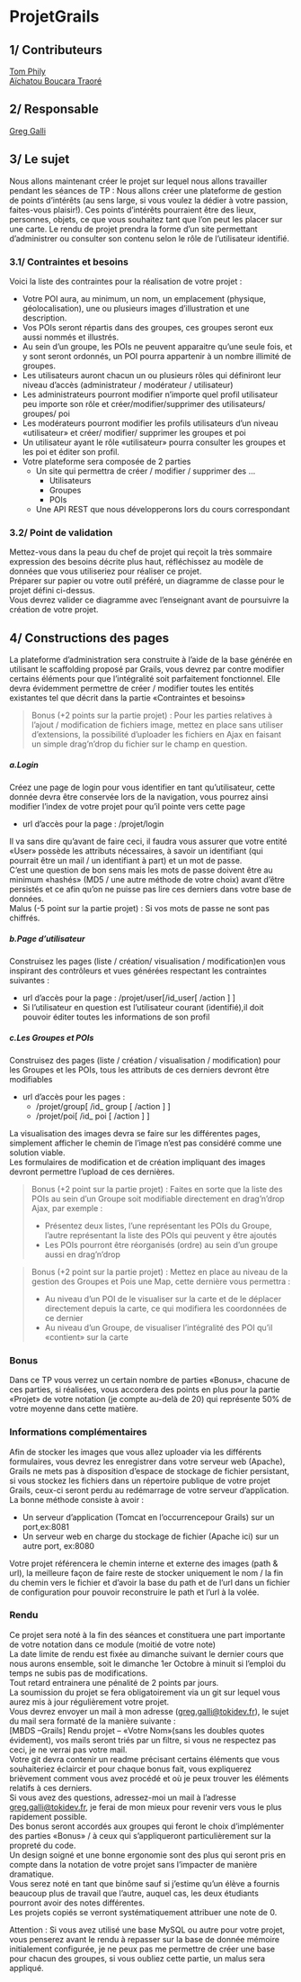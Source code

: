 # ProjetGrails

## 1/ Contributeurs

[Tom Phily](https://github.com/PhilyT)  
[Aïchatou Boucara Traoré](https://github.com/boucara)

## 2/ Responsable

[Greg Galli]()

## 3/ Le sujet

Nous allons maintenant créer le projet sur lequel nous allons travailler pendant les séances de TP : 
Nous allons créer une plateforme de gestion de points d’intérêts (au sens large, si vous voulez la dédier à votre passion, faites-vous plaisir!).
Ces points d’intérêts pourraient être des lieux, personnes, objets, ce que vous souhaitez tant que l’on peut les placer sur une carte.
Le rendu de projet prendra la forme d’un site permettant d’administrer ou consulter son contenu selon le rôle de l’utilisateur identifié.

### 3.1/ Contraintes et besoins

Voici la liste des contraintes pour la réalisation de votre projet :
- Votre POI aura, au minimum, un nom, un emplacement (physique, géolocalisation), une ou plusieurs images d’illustration et une description.
- Vos POIs seront répartis dans des groupes, ces groupes seront eux aussi nommés et illustrés.
- Au sein d’un groupe, les POIs ne peuvent apparaitre qu’une seule fois, et y sont seront ordonnés, un POI pourra appartenir à un nombre illimité de groupes.
- Les utilisateurs auront chacun un ou plusieurs rôles qui définiront leur niveau d’accès (administrateur / modérateur / utilisateur) 
- Les administrateurs pourront modifier n’importe quel profil utilisateur peu importe son rôle et créer/modifier/supprimer des utilisateurs/ groupes/ poi
- Les modérateurs pourront modifier les profils utilisateurs d’un niveau «utilisateur» et créer/ modifier/ supprimer les groupes et poi
- Un utilisateur ayant le rôle «utilisateur» pourra consulter les groupes et les poi et éditer son profil.
- Votre plateforme sera composée de 2 parties 
  - Un site qui permettra de créer / modifier / supprimer des ...
    - Utilisateurs
    - Groupes
    - POIs
  - Une API REST que nous développerons lors du cours correspondant
  
### 3.2/ Point de validation

Mettez-vous dans la peau du chef de projet qui reçoit la très sommaire expression des besoins décrite plus haut, réfléchissez au modèle de données que vous utiliseriez pour réaliser ce projet.  
Préparer sur papier ou votre outil préféré, un diagramme de classe pour le projet défini ci-dessus.  
Vous devrez valider ce diagramme avec l’enseignant avant de poursuivre la création de votre projet.

## 4/ Constructions des pages

La plateforme d’administration sera construite à l’aide de la base générée en utilisant le scaffolding proposé par Grails, vous devrez par contre modifier certains éléments pour que l’intégralité soit parfaitement fonctionnel.
Elle devra évidemment permettre de créer / modifier toutes les entités existantes tel que décrit dans la partie «Contraintes et besoins»

> Bonus (+2 points sur la partie projet) : Pour les parties relatives à l’ajout / modification de fichiers image, mettez en place sans utiliser d’extensions, la possibilité d’uploader les fichiers en Ajax en faisant un simple drag’n’drop du fichier sur le champ en question.

##### a.Login

Créez une page de login pour vous identifier en tant qu’utilisateur, cette donnée devra être conservée lors de la navigation, vous pourrez ainsi modifier l’index de votre projet pour qu’il pointe vers cette page
- url d’accès pour la page : /projet/login

Il va sans dire qu’avant de faire ceci, il faudra vous assurer que votre entité «User» possède les attributs nécessaires, à savoir un identifiant (qui pourrait être un mail / un identifiant à part) et un mot de passe.  
C’est une question de bon sens mais les mots de passe doivent être au minimum «hashés» (MD5 / une autre méthode de votre choix) avant d’être persistés et ce afin qu’on ne puisse pas lire ces derniers dans votre base de données.  
Malus (-5 point sur la partie projet) : Si vos mots de passe ne sont pas chiffrés.

##### b.Page d’utilisateur

Construisez les pages (liste / création/ visualisation / modification)en vous inspirant des contrôleurs et vues générées respectant les contraintes suivantes :
- url d’accès pour la page : /projet/user[/id_user[ /action ] ] 
- Si l’utilisateur en question est l’utilisateur courant (identifié),il doit pouvoir éditer toutes les informations de son profil

##### c.Les Groupes et POIs

Construisez des pages (liste / création / visualisation / modification) pour les Groupes et les POIs, tous les attributs de ces derniers devront être modifiables 
- url d’accès pour les pages : 
    - /projet/group[ /id_ group [ /action ] ]
    - /projet/poi[ /id_ poi [ /action ] ]
    
La visualisation des images devra se faire sur les différentes pages, simplement afficher le chemin de l’image n’est pas considéré comme une solution viable.  
Les formulaires de modification et de création impliquant des images devront permettre l’upload de ces dernières.
> Bonus (+2 point sur la partie projet) : Faites en sorte que la liste des POIs au sein d’un Groupe soit modifiable directement en drag’n’drop Ajax, par exemple :
> - Présentez deux listes, l’une représentant les POIs du Groupe, l’autre représentant la liste des POIs qui peuvent y être ajoutés
> - Les POIs pourront être réorganisés (ordre) au sein d’un groupe aussi en drag’n’drop

>Bonus (+2 point sur la partie projet) : Mettez en place au niveau de la gestion des Groupes et Pois une Map, cette dernière vous permettra :
> - Au niveau d’un POI de le visualiser sur la carte et de le déplacer directement depuis la carte, ce qui modifiera les coordonnées de ce dernier
> - Au niveau d’un Groupe, de visualiser l’intégralité des POI qu’il «contient» sur la carte

### Bonus

Dans ce TP vous verrez un certain nombre de parties «Bonus», chacune de ces parties, si réalisées, vous accordera des points en plus pour la partie «Projet» de votre notation (je compte au-delà de 20) qui représente 50% de votre moyenne dans cette matière. 

### Informations complémentaires

Afin de stocker les images que vous allez uploader via les différents formulaires, vous devrez les enregistrer dans votre serveur web (Apache), Grails ne mets pas à disposition d’espace de stockage de fichier persistant, si vous stockez les fichiers dans un répertoire publique de votre projet Grails, ceux-ci seront perdu au redémarrage de votre serveur d’application.  
La bonne méthode consiste à avoir :
- Un serveur d’application (Tomcat en l’occurrencepour Grails) sur un port,ex:8081
- Un serveur web en charge du stockage de fichier (Apache ici) sur un autre port, ex:8080  

Votre projet référencera le chemin interne et externe des images (path & url), la meilleure façon de faire reste de stocker uniquement le nom / la fin du chemin vers le fichier et d’avoir la base du path et de l’url dans un fichier de configuration pour pouvoir reconstruire le path et l’url à la volée.  

### Rendu

Ce projet sera noté à la fin des séances et constituera une part importante de votre notation dans ce module (moitié de votre note)  
La date limite de rendu est fixée au dimanche suivant le dernier cours que nous aurons ensemble, soit le dimanche 1er Octobre à minuit si l’emploi du temps ne subis pas de modifications.  
Tout retard entrainera une pénalité de 2 points par jours.  
La soumission du projet se fera obligatoirement via un git sur lequel vous aurez mis à jour régulièrement votre projet.  
Vous devrez envoyer un mail à mon adresse (greg.galli@tokidev.fr), le sujet du mail sera formaté de la manière suivante :  
[MBDS –Grails] Rendu projet – «Votre Nom»(sans les doubles quotes évidement), vos mails seront triés par un filtre, si vous ne respectez pas ceci, je ne verrai pas votre mail.  
Votre git devra contenir un readme précisant certains éléments que vous souhaiteriez éclaircir et 
pour chaque bonus fait, vous expliquerez brièvement comment vous avez procédé et où je peux trouver les éléments relatifs à ces derniers.  
Si vous avez des questions, adressez-moi un mail à l’adresse greg.galli@tokidev.fr, je ferai de mon mieux pour revenir vers vous le plus rapidement possible.  
Des bonus seront accordés aux groupes qui feront le choix d’implémenter des parties «Bonus» / à ceux qui s’appliqueront particulièrement sur la propreté du code.  
Un design soigné et une bonne ergonomie sont des plus qui seront pris en compte dans la notation de votre projet sans l’impacter de manière dramatique.  
Vous serez noté en tant que binôme sauf si j’estime qu’un élève a fournis beaucoup plus de travail que l’autre, auquel cas, les deux étudiants pourront avoir des notes différentes.  
Les projets copiés se verront systématiquement attribuer une note de 0. 
   
Attention : Si vous avez utilisé une base MySQL ou autre pour votre projet, vous penserez avant le rendu à repasser sur la base de donnée mémoire initialement configurée, je ne peux pas me permettre de créer une base pour chacun des groupes, si vous oubliez cette partie, un malus sera appliqué.
